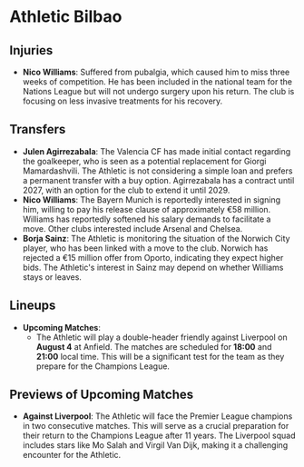 # Athletic Bilbao

## Injuries
- **Nico Williams**: Suffered from pubalgia, which caused him to miss three weeks of competition. He has been included in the national team for the Nations League but will not undergo surgery upon his return. The club is focusing on less invasive treatments for his recovery.

## Transfers
- **Julen Agirrezabala**: The Valencia CF has made initial contact regarding the goalkeeper, who is seen as a potential replacement for Giorgi Mamardashvili. The Athletic is not considering a simple loan and prefers a permanent transfer with a buy option. Agirrezabala has a contract until 2027, with an option for the club to extend it until 2029.
- **Nico Williams**: The Bayern Munich is reportedly interested in signing him, willing to pay his release clause of approximately €58 million. Williams has reportedly softened his salary demands to facilitate a move. Other clubs interested include Arsenal and Chelsea.
- **Borja Sainz**: The Athletic is monitoring the situation of the Norwich City player, who has been linked with a move to the club. Norwich has rejected a €15 million offer from Oporto, indicating they expect higher bids. The Athletic's interest in Sainz may depend on whether Williams stays or leaves.

## Lineups
- **Upcoming Matches**: 
  - The Athletic will play a double-header friendly against Liverpool on **August 4** at Anfield. The matches are scheduled for **18:00** and **21:00** local time. This will be a significant test for the team as they prepare for the Champions League.

## Previews of Upcoming Matches
- **Against Liverpool**: The Athletic will face the Premier League champions in two consecutive matches. This will serve as a crucial preparation for their return to the Champions League after 11 years. The Liverpool squad includes stars like Mo Salah and Virgil Van Dijk, making it a challenging encounter for the Athletic.

